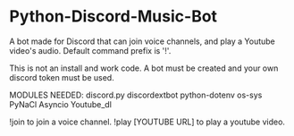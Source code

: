 # Python-Discord-Music-Bot

A bot made for Discord that can join voice channels, and play a Youtube video's audio.
Default command prefix is '!'.

This is not an install and work code. A bot must be created and your own discord token must be used.

MODULES NEEDED:
discord.py
discordextbot
python-dotenv
os-sys
PyNaCl
Asyncio
Youtube_dl



!join to join a voice channel.
!play [YOUTUBE URL] to play a youtube video.
